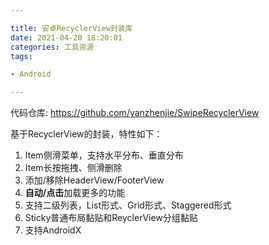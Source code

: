 ```yaml
---

title: 安卓RecyclerView封装库
date: 2021-04-20 18:20:01
categories: 工具资源
tags: 

- Android

---
```


代码仓库: https://github.com/yanzhenjie/SwipeRecyclerView

基于RecyclerView的封装，特性如下：

1. Item侧滑菜单，支持水平分布、垂直分布
2. Item长按拖拽、侧滑删除
3. 添加/移除HeaderView/FooterView
4. **自动/点击**加载更多的功能
5. 支持二级列表，List形式、Grid形式、Staggered形式
6. Sticky普通布局黏贴和ReyclerView分组黏贴
7. 支持AndroidX